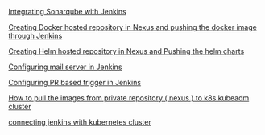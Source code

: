[Integrating Sonarqube with Jenkins](https://github.com/sonuprajapati15/jenkins-pipeline/wiki/Integrating-Sonarqube-with-Jenkins)

[Creating Docker hosted repository in Nexus and pushing the docker image through Jenkins](https://github.com/sonuprajapati15/jenkins-pipeline/wiki/Creating-Docker-hosted-repository-in-Nexus-and-pushing-the-docker-image-through-Jenkins)

[Creating Helm hosted repository in Nexus and Pushing the helm charts](https://github.com/sonuprajapati15/jenkins-pipeline/wiki/Creating-Helm-hosted-repository-in-Nexus-and-Pushing-the-helm-charts)

[Configuring mail server in Jenkins](https://github.com/sonuprajapati15/jenkins-pipeline/wiki/Configuring-mail-server-in-Jenkins-(-Gmail-))

[Configuring PR based trigger in Jenkins](https://github.com/sonuprajapati15/jenkins-pipeline/wiki/Configuring-PR-based-trigger-in-Jenkins)

[How to pull the images from private repository ( nexus ) to k8s kubeadm cluster](https://github.com/sonuprajapati15/jenkins-pipeline/wiki/How-to-pull-the-images-from-private-repository-(-nexus-)-to-k8s-kubeadm-cluster)

[connecting jenkins with kubernetes cluster](https://github.com/sonuprajapati15/jenkins-pipeline/wiki/connecting-jenkins-with-kubernetes-cluster)